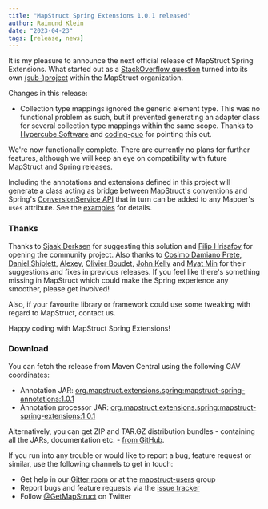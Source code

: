 ```yaml
---
title: "MapStruct Spring Extensions 1.0.1 released"
author: Raimund Klein
date: "2023-04-23"
tags: [release, news]
---
```


It is my pleasure to announce the next official release of MapStruct Spring Extensions.
What started out as a [StackOverflow question](https://stackoverflow.com/q/58081224/3361467) turned into its own [(sub-)project](https://github.com/mapstruct/mapstruct-spring-extensions) within the MapStruct organization.

Changes in this release:
- Collection type mappings ignored the generic element type. This was no functional problem as such, but it prevented generating an adapter class for several collection type mappings within the same scope. Thanks to [Hypercube Software](https://github.com/hypercube-software) and [coding-guo](https://github.com/coding-guo) for pointing this out.

We're now functionally complete. There are currently no plans for further features, although we will keep an eye on compatibility with future MapStruct and Spring releases.

Including the annotations and extensions defined in this project will generate a class acting as bridge between MapStruct's conventions and Spring's [ConversionService API](https://docs.spring.io/spring-framework/docs/current/reference/html/core.html#core-convert-ConversionService-API) that in turn can be added to any Mapper's `uses` attribute. See the [examples](https://github.com/mapstruct/mapstruct-spring-extensions/tree/master/examples) for details.

<!--more-->

### Thanks

Thanks to [Sjaak Derksen](https://github.com/sjaakd) for suggesting this solution and [Filip Hrisafov](https://github.com/filiphr) for opening the community project.
Also thanks to [Cosimo Damiano Prete](https://github.com/cdprete), [Daniel Shiplett](https://github.com/danielshiplett), [Alexey](https://github.com/PRIESt512), [Olivier Boudet](https://github.com/olivierboudet), [John Kelly](https://github.com/postalservice14) and [Myat Min](https://github.com/myatmin) for their suggestions and fixes in previous releases.
If you feel like there's something missing in MapStruct which could make the Spring experience any smoother, please get involved!

Also, if your favourite library or framework could use some tweaking with regard to MapStruct, contact us.

Happy coding with MapStruct Spring Extensions!

### Download

You can fetch the release from Maven Central using the following GAV coordinates:

* Annotation JAR: [org.mapstruct.extensions.spring:mapstruct-spring-annotations:1.0.1](http://search.maven.org/#artifactdetails|org.mapstruct.extensions.spring|mapstruct-spring-annotations|1.0.1|jar)
* Annotation processor JAR: [org.mapstruct.extensions.spring:mapstruct-spring-extensions:1.0.1](http://search.maven.org/#artifactdetails|org.mapstruct.extensions.spring|mapstruct-spring-extensions|1.0.1|jar)

Alternatively, you can get ZIP and TAR.GZ distribution bundles - containing all the JARs, documentation etc. - [from GitHub](https://github.com/mapstruct/mapstruct-spring-extensions/releases/tag/v1.0.1).

If you run into any trouble or would like to report a bug, feature request or similar, use the following channels to get in touch:

* Get help in our [Gitter room](https://gitter.im/mapstruct/mapstruct-users) or at the [mapstruct-users](https://groups.google.com/forum/?fromgroups#!forum/mapstruct-users) group
* Report bugs and feature requests via the [issue tracker](https://github.com/mapstruct/mapstruct-spring-extensions/issues)
* Follow [@GetMapStruct](https://twitter.com/GetMapStruct) on Twitter
